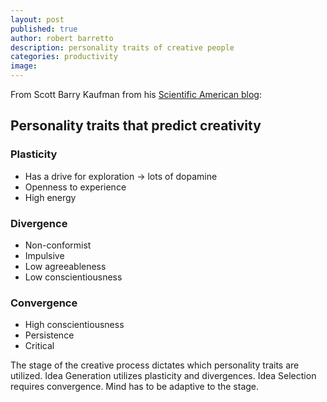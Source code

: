 ```yaml
---
layout: post
published: true
author: robert barretto
description: personality traits of creative people
categories: productivity
image:
---
```

From Scott Barry Kaufman from his [Scientific American blog](https://blogs.scientificamerican.com/beautiful-minds/the-messy-minds-of-creative-people/):

## Personality traits that predict creativity
### Plasticity
* Has a drive for exploration -> lots of dopamine
* Openness to experience
* High energy

### Divergence
* Non-conformist
* Impulsive
* Low agreeableness
* Low conscientiousness

### Convergence
* High conscientiousness
* Persistence
* Critical

The stage of the creative process dictates which personality traits are utilized.  Idea Generation utilizes plasticity and divergences.  Idea Selection requires convergence.  Mind has to be adaptive to the stage.
